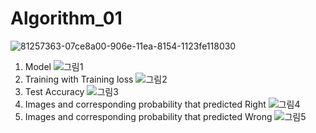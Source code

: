 # Algorithm_01
![81257363-07ce8a00-906e-11ea-8154-1123fe118030](https://user-images.githubusercontent.com/76227569/121787204-be048b80-cbff-11eb-8eed-5291a1a0c576.png)
1. Model
![그림1](https://user-images.githubusercontent.com/76227569/121789483-3aec3100-cc11-11eb-90e7-434a6b4f374e.jpg)
2. Training with Training loss
![그림2](https://user-images.githubusercontent.com/76227569/121789500-7129b080-cc11-11eb-8236-3e243ae03d8c.jpg)
3. Test Accuracy
![그림3](https://user-images.githubusercontent.com/76227569/121789525-a9c98a00-cc11-11eb-84ef-01a5b5fc870e.jpg)
4. Images and corresponding probability that predicted Right
![그림4](https://user-images.githubusercontent.com/76227569/121789533-c6fe5880-cc11-11eb-90a3-505af1722439.jpg)
5. Images and corresponding probability that predicted Wrong
![그림5](https://user-images.githubusercontent.com/76227569/121789549-ea290800-cc11-11eb-9c93-8786ada8c511.jpg)

